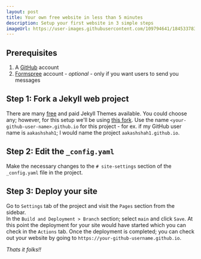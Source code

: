 ```yaml
---
layout: post
title: Your own free website in less than 5 minutes
description: Setup your first website in 3 simple steps
imageUrl: https://user-images.githubusercontent.com/109794641/184533783-0d7e33ef-d161-473b-baa2-536befd5f764.jpg
---
```


## Prerequisites
1. A [GitHub](https://github.com/login) account
2. [Formspree](https://formspree.io/) account - _optional_ - only if you want users to send you messages

## Step 1: Fork a Jekyll web project
There are many [free](https://jekyllthemes.io/free) and paid Jekyll Themes available.  You could choose any; however, 
for this setup we'll be using [this fork](https://github.com/aakashshah1/aakashshah1.github.io/fork).
Use the name `<your-github-user-name>.github.io` for this project - for ex. if my GitHub user name is `aakashshah1`; I
would name the project `aakashshah1.github.io`.

## Step 2: Edit the `_config.yaml`
Make the necessary changes to the `# site-settings` section of the `_config.yaml` file in the project.

## Step 3: Deploy your site
Go to `Settings` tab of the project and visit the `Pages` section from the sidebar.  
In the `Build and Deployment > Branch` section; select `main` and click `Save`.
At this point the deployment for your site would have started which you can check in the `Actions` tab.
Once the deployment is completed; you can check out your website by going to `https://your-github-username.github.io`.

_Thats it folks!!_
